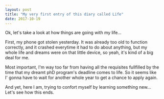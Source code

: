 ```yaml
---
layout: post
title: "My very first entry of this diary called Life"
date: 2017-10-19
---
```


Ok, let's take a look at how things are going with my life...

First, my phone got stolen yesterday. It was already too old to function correctly, and it crashed everytime it had to do about anything, but my whole life and dreams were on that little device, so yeah, it's kind of a big deal for me.

Most important, I'm way too far from having all the requisites fullfilled by the time that my dreamt phD program's deadline comes to life. So it seems like I' gonna have to wait for another whole year to get a chance to apply again.

And yet, here I am, trying to confort myself by learning something new... Let's see how this ends.

